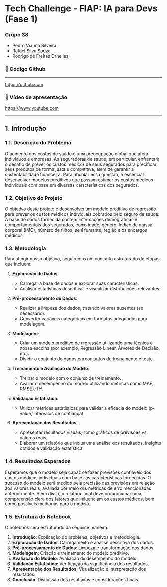 # Tech Challenge - FIAP: IA para Devs (Fase 1)

### Grupo 38
- Pedro Vianna Silveira
- Rafael Silva Souza
- Rodrigo de Freitas Ornellas



### 🔗 Código Github

---


https://github.com 


### 🔗 Vídeo de apresentação
https://www.youtube.com   

---

## 1. Introdução

### 1.1. Descrição do Problema

O aumento dos custos de saúde é uma preocupação global que afeta indivíduos e empresas. As seguradoras de saúde, em particular, enfrentam o desafio de prever os custos médicos de seus segurados para precificar seus produtos de forma justa e competitiva, além de garantir a sustentabilidade financeira. Para abordar essa questão, é essencial desenvolver modelos preditivos que possam estimar os custos médicos individuais com base em diversas características dos segurados.

### 1.2. Objetivo do Projeto

O objetivo deste projeto é desenvolver um modelo preditivo de regressão para prever os custos médicos individuais cobrados pelo seguro de saúde. A base de dados fornecida contém informações demográficas e comportamentais dos segurados, como idade, gênero, índice de massa corporal (IMC), número de filhos, se é fumante, região e os encargos médicos.

### 1.3. Metodologia

Para atingir nosso objetivo, seguiremos um conjunto estruturado de etapas, que incluem:

1. **Exploração de Dados**:
   - Carregar a base de dados e explorar suas características.
   - Analisar estatísticas descritivas e visualizar distribuições relevantes.

2. **Pré-processamento de Dados**:
   - Realizar a limpeza dos dados, tratando valores ausentes (se necessário).
   - Converter variáveis categóricas em formatos adequados para modelagem.

3. **Modelagem**:
   - Criar um modelo preditivo de regressão utilizando uma técnica à nossa escolha (por exemplo, Regressão Linear, Árvores de Decisão, etc).
   - Dividir o conjunto de dados em conjuntos de treinamento e teste.

4. **Treinamento e Avaliação do Modelo**:
   - Treinar o modelo com o conjunto de treinamento.
   - Avaliar o desempenho do modelo utilizando métricas como MAE, RMSE e R².

5. **Validação Estatística**:
   - Utilizar métricas estatísticas para validar a eficácia do modelo (p-value, intervalos de confiança).

6. **Apresentação dos Resultados**:
   - Apresentar resultados visuais, como gráficos de previsões vs. valores reais.
   - Elaborar um relatório que inclua uma análise dos resultados, insights obtidos e validação estatística.

### 1.4. Resultados Esperados

Esperamos que o modelo seja capaz de fazer previsões confiáveis dos custos médicos individuais com base nas características fornecidas. O sucesso do modelo será medido pela precisão das previsões em relação aos valores reais, avaliada por meio das métricas de erro mencionadas anteriormente. Além disso, o relatório final deve proporcionar uma compreensão clara dos fatores que influenciam os custos médicos, bem como possíveis melhorias para o modelo.

### 1.5. Estrutura do Notebook

O notebook será estruturado da seguinte maneira:

1. **Introdução**: Explicação do problema, objetivos e metodologia.
2. **Exploração de Dados**: Carregamento e análise descritiva dos dados.
3. **Pré-processamento de Dados**: Limpeza e transformação dos dados.
4. **Modelagem**: Criação e treinamento do modelo preditivo.
5. **Avaliação do Modelo**: Avaliação do desempenho do modelo.
6. **Validação Estatística**: Verificação da significância dos resultados.
7. **Apresentação dos Resultados**: Visualização e interpretação dos resultados.
8. **Conclusão**: Discussão dos resultados e considerações finais.
